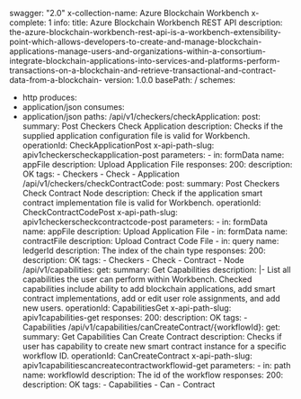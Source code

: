 swagger: "2.0"
x-collection-name: Azure Blockchain Workbench
x-complete: 1
info:
  title: Azure Blockchain Workbench REST API
  description: the-azure-blockchain-workbench-rest-api-is-a-workbench-extensibility-point-which-allows-developers-to-create-and-manage-blockchain-applications-manage-users-and-organizations-within-a-consortium-integrate-blockchain-applications-into-services-and-platforms-perform-transactions-on-a-blockchain-and-retrieve-transactional-and-contract-data-from-a-blockchain-
  version: 1.0.0
basePath: /
schemes:
- http
produces:
- application/json
consumes:
- application/json
paths:
  /api/v1/checkers/checkApplication:
    post:
      summary: Post Checkers Check Application
      description: Checks if the supplied application configuration file is valid
        for Workbench.
      operationId: CheckApplicationPost
      x-api-path-slug: apiv1checkerscheckapplication-post
      parameters:
      - in: formData
        name: appFile
        description: Upload Application File
      responses:
        200:
          description: OK
      tags:
      - Checkers
      - Check
      - Application
  /api/v1/checkers/checkContractCode:
    post:
      summary: Post Checkers Check Contract Node
      description: Check if the application smart contract implementation file is
        valid for Workbench.
      operationId: CheckContractCodePost
      x-api-path-slug: apiv1checkerscheckcontractcode-post
      parameters:
      - in: formData
        name: appFile
        description: Upload Application File
      - in: formData
        name: contractFile
        description: Upload Contract Code File
      - in: query
        name: ledgerId
        description: The index of the chain type
      responses:
        200:
          description: OK
      tags:
      - Checkers
      - Check
      - Contract
      - Node
  /api/v1/capabilities:
    get:
      summary: Get Capabilities
      description: |-
        List all capabilities the user can perform within Workbench.
                     Checked capabilities include ability to add blockchain applications, add smart contract implementations,
                     add or edit user role assignments, and add new users.
      operationId: CapabilitiesGet
      x-api-path-slug: apiv1capabilities-get
      responses:
        200:
          description: OK
      tags:
      - Capabilities
  /api/v1/capabilities/canCreateContract/{workflowId}:
    get:
      summary: Get Capabilities Can Create Contract
      description: Checks if user has capability to create new smart contract instance
        for a specific workflow ID.
      operationId: CanCreateContract
      x-api-path-slug: apiv1capabilitiescancreatecontractworkflowid-get
      parameters:
      - in: path
        name: workflowId
        description: The id of the workflow
      responses:
        200:
          description: OK
      tags:
      - Capabilities
      - Can
      - Contract
